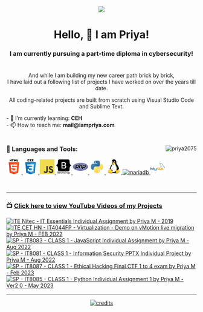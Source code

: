 <!--
**priya2075/priya2075** is a ✨ _special_ ✨ repository because its `README.md` (this file) appears on your GitHub profile.

Here are some ideas to get you started:

- 🔭 I’m currently working on ...
- 🌱 I’m currently learning ...
- 👯 I’m looking to collaborate on ...
- 🤔 I’m looking for help with ...
- 💬 Ask me about ...
- 📫 How to reach me: ...
- 😄 Pronouns: ...
- ⚡ Fun fact: ...
-->


<!-- Header -->
<div align="center">
  <a title="priya2075" href="https://github.com/priya2075" target="_top">
    <img src="https://64.media.tumblr.com/722fb07f13764fb24e8b3739d20c2c9c/ff7b7fd2c7453fa1-ff/s1280x1920/03f3388017974120a109da5a6c1df75b57c6dcf5.gif">
  </a>
</div>

<!-- Sub Header -->
<div align="center">
  <h1>Hello, 👋 I am Priya!</h1>
  <h3>I am currently pursuing a part-time diploma in cybersecurity!</h3>
</div>

#
<!-- body -->
<p align="center">
And while I am building my new career path brick by brick, <br />
I have laid out a following list of projects I have worked on over the years till date. <br />
</p>
<p align="middle">
All coding-related projects are built from scratch using Visual Studio Code and Sublime Text.
</p>
<p align="left">
- 🌱 I’m currently learning: <b>CEH</b> <br />
- 📫 How to reach me: <b>mail@iampriya.com</b> 
</p>

#

<!-- stats -->
<p>
  <img align="right"  src="https://github-readme-stats.vercel.app/api/top-langs?username=priya2075&show_icons=true&locale=en&layout=compact&theme=radical" alt="priya2075" />
</p>

<!-- Languages and Tools -->
### 🔧 Languages and Tools:

<div align="left">
<p align="left"> 
  <a href="https://www.w3.org/html/" target="_blank" rel="noreferrer"> 
    <img src="https://raw.githubusercontent.com/devicons/devicon/master/icons/html5/html5-original-wordmark.svg" alt="html5" width="40" height="40"/> 
  </a> 
  <a href="https://www.w3schools.com/css/" target="_blank" rel="noreferrer"> 
    <img src="https://raw.githubusercontent.com/devicons/devicon/master/icons/css3/css3-original-wordmark.svg" alt="css3" width="40" height="40"/> 
  </a> 
  <a href="https://developer.mozilla.org/en-US/docs/Web/JavaScript" target="_blank" rel="noreferrer"> 
    <img src="https://raw.githubusercontent.com/devicons/devicon/master/icons/javascript/javascript-original.svg" alt="javascript" width="40" height="40"/>
  </a> 
  <a href="https://getbootstrap.com" target="_blank" rel="noreferrer"> 
    <img src="https://raw.githubusercontent.com/devicons/devicon/master/icons/bootstrap/bootstrap-plain-wordmark.svg" alt="bootstrap" width="40" height="40"/> 
  </a> 
  <a href="https://www.php.net" target="_blank" rel="noreferrer"> 
    <img src="https://raw.githubusercontent.com/devicons/devicon/master/icons/php/php-original.svg" alt="php" width="40" height="40"/> 
  </a> 
  <a href="https://www.python.org" target="_blank" rel="noreferrer"> 
    <img src="https://raw.githubusercontent.com/devicons/devicon/master/icons/python/python-original.svg" alt="python" width="40" height="40"/> 
  </a> 
  <a href="https://www.linux.org/" target="_blank" rel="noreferrer"> 
    <img src="https://raw.githubusercontent.com/devicons/devicon/master/icons/linux/linux-original.svg" alt="linux" width="40" height="40"/> 
  </a> 
  <a href="https://mariadb.org/" target="_blank" rel="noreferrer"> 
    <img src="https://www.vectorlogo.zone/logos/mariadb/mariadb-icon.svg" alt="mariadb" width="40" height="40"/> 
  </a>
  <a href="https://www.mysql.com/" target="_blank" rel="noreferrer"> 
    <img src="https://raw.githubusercontent.com/devicons/devicon/master/icons/mysql/mysql-original-wordmark.svg" alt="mysql" width="40" height="40"/> 
  </a> 
</p>
</div>
<br />

---


### 📺 <a href="https://iampriya.com">Click here to view YouTube Videos of my Projects</a>

[![ITE Nitec - IT Essentials Individual Assignment by Priya M - 2019](https://ytcards.demolab.com/?id=ogRh422WlFk&title=ITE+Nitec+-+IT+Essentials+Individual+Assignment+by+Priya+M+-+2019&lang=en&&background_color=%230d1117&title_color=%23ffffff&stats_color=%23dedede&max_title_lines=1&width=250&border_radius=5  "ITE Nitec - IT Essentials Individual Assignment by Priya M - 2019")](https://www.youtube.com/watch?v=ogRh422WlFk)
[![ITE CET HN - IT4044FP - Virtualization - Demo on vMotion live migration by Priya M - FEB 2022](https://ytcards.demolab.com/?id=BaRsem3CE8Q&title=ITE+CET+HN+-+IT4044FP+-+Virtualization+-+Demo+on+vMotion+live+migration+by+Priya+M+-+FEB+2022&lang=en&&background_color=%230d1117&title_color=%23ffffff&stats_color=%23dedede&max_title_lines=1&width=250&border_radius=5  "ITE CET HN - IT4044FP - Virtualization - Demo on vMotion live migration by Priya M - FEB 2022")](https://www.youtube.com/watch?v=BaRsem3CE8Q)
[![SP - IT8083 - CLASS 1 - JavaScript Individual Assignment by Priya M - Aug 2022](https://ytcards.demolab.com/?id=eBHqSNuGV44&title=SP+-+IT8083+-+CLASS+1+-+JavaScript+Individual+Assignment+by+Priya+M+-+Aug+2022&lang=en&&background_color=%230d1117&title_color=%23ffffff&stats_color=%23dedede&max_title_lines=1&width=250&border_radius=5  "SP - IT8083 - CLASS 1 - JavaScript Individual Assignment by Priya M - Aug 2022")](https://www.youtube.com/watch?v=eBHqSNuGV44)
[![SP - IT8081 - CLASS 1 - Information Security PPTX Individual Project by Priya M - Aug 2022](https://ytcards.demolab.com/?id=R6uy9Z85jRo&title=SP+-+IT8081+-+CLASS+1+-+Information+Security+PPTX+Individual+Project+by+Priya+M+-+Aug+2022&lang=en&&background_color=%230d1117&title_color=%23ffffff&stats_color=%23dedede&max_title_lines=1&width=250&border_radius=5  "SP - IT8081 - CLASS 1 - Information Security PPTX Individual Project by Priya M - Aug 2022")](https://www.youtube.com/watch?v=R6uy9Z85jRo)
[![SP - IT8087 - CLASS 1 - Ethical Hacking Final CTF 1 to 4 exam by Priya M - Feb 2023](https://ytcards.demolab.com/?id=0mozZx0MLfE&title=SP+-+IT8087+-+CLASS+1+-+Ethical+Hacking+Final+CTF+1+to+4+exam+by+Priya+M+-+Feb+2023&lang=en&&background_color=%230d1117&title_color=%23ffffff&stats_color=%23dedede&max_title_lines=1&width=250&border_radius=5  "SP - IT8087 - CLASS 1 - Ethical Hacking Final CTF 1 to 4 exam by Priya M - Feb 2023")](https://www.youtube.com/watch?v=0mozZx0MLfE)
[![SP - IT8085 - CLASS 1 - Python Individual Assignment 1 by Priya M - Ver2 0 - May 2023](https://ytcards.demolab.com/?id=RoGEvgmnsQg&title=SP+-+IT8085+-+CLASS+1+-+Python+Individual+Assignment+1+by+Priya+M+-+Ver2+0+-+May+2023&lang=en&&background_color=%230d1117&title_color=%23ffffff&stats_color=%23dedede&max_title_lines=1&width=250&border_radius=5  "SP - IT8085 - CLASS 1 - Python Individual Assignment 1 by Priya M - Ver2 0 - May 2023")](https://www.youtube.com/watch?v=RoGEvgmnsQg)

---

<div align="center">
  <a title="priya2075" href="https://github.com/priya2075" target="_top">
    <img src="https://capsule-render.vercel.app/api?type=waving&animation=fadeIn&color=gradient&height=250&section=footer&text=credits%20:%20Forrest%20Knight,%20ytcards,%20rahuldkjain&fontSize=10" alt="credits"/>
  </a>
</div>
